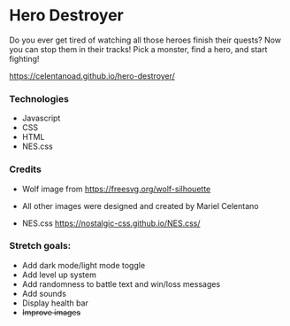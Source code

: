 # Hero Destroyer
Do you ever get tired of watching all those heroes finish their quests? Now you can stop them in their tracks! Pick a monster, find a hero, and start fighting!

https://celentanoad.github.io/hero-destroyer/

### Technologies
- Javascript
- CSS
- HTML
- NES.css

### Credits
- Wolf image from https://freesvg.org/wolf-silhouette
- All other images were designed and created by Mariel Celentano

- NES.css
  https://nostalgic-css.github.io/NES.css/

### Stretch goals:
- Add dark mode/light mode toggle
- Add level up system
- Add randomness to battle text and win/loss messages
- Add sounds
- Display health bar
- ~~Improve images~~